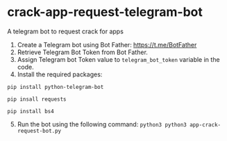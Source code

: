 # crack-app-request-telegram-bot
A telegram bot to request crack for apps

1. Create a Telegram bot using Bot Father: https://t.me/BotFather
2. Retrieve Telegram Bot Token from Bot Father.
3. Assign Telegram bot Token value to ```telegram_bot_token``` variable in the code.
4. Install the required packages:

  ```pip install python-telegram-bot```

  ```pip insall requests```

  ```pip install bs4```

5. Run the bot using the following command:
  ```python3 python3 app-crack-request-bot.py```


